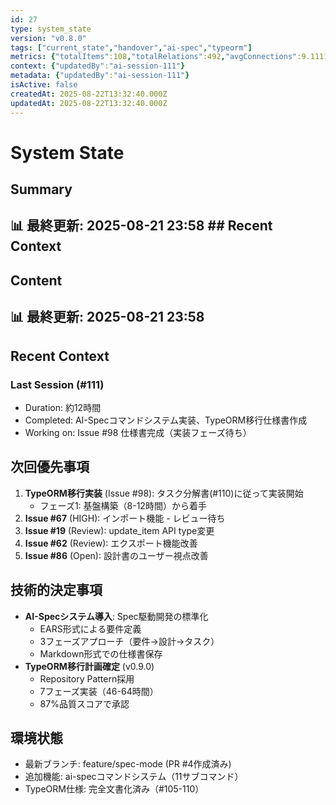 ```yaml
---
id: 27
type: system_state
version: "v0.8.0"
tags: ["current_state","handover","ai-spec","typeorm"]
metrics: {"totalItems":108,"totalRelations":492,"avgConnections":9.11111111111111,"maxConnections":30,"isolatedNodes":2,"timestamp":"2025-08-21T22:27:18.596Z"}
context: {"updatedBy":"ai-session-111"}
metadata: {"updatedBy":"ai-session-111"}
isActive: false
createdAt: 2025-08-22T13:32:40.000Z
updatedAt: 2025-08-22T13:32:40.000Z
---
```


# System State

## Summary

## 📊 最終更新: 2025-08-21 23:58  ## Recent Context

## Content

## 📊 最終更新: 2025-08-21 23:58

## Recent Context
### Last Session (#111)
- Duration: 約12時間
- Completed: AI-Specコマンドシステム実装、TypeORM移行仕様書作成
- Working on: Issue #98 仕様書完成（実装フェーズ待ち）

## 次回優先事項
1. **TypeORM移行実装** (Issue #98): タスク分解書(#110)に従って実装開始
   - フェーズ1: 基盤構築（8-12時間）から着手
2. **Issue #67** (HIGH): インポート機能 - レビュー待ち
3. **Issue #19** (Review): update_item API type変更
4. **Issue #62** (Review): エクスポート機能改善
5. **Issue #86** (Open): 設計書のユーザー視点改善

## 技術的決定事項
- **AI-Specシステム導入**: Spec駆動開発の標準化
  - EARS形式による要件定義
  - 3フェーズアプローチ（要件→設計→タスク）
  - Markdown形式での仕様書保存
- **TypeORM移行計画確定** (v0.9.0)
  - Repository Pattern採用
  - 7フェーズ実装（46-64時間）
  - 87%品質スコアで承認

## 環境状態
- 最新ブランチ: feature/spec-mode (PR #4作成済み)
- 追加機能: ai-specコマンドシステム（11サブコマンド）
- TypeORM仕様: 完全文書化済み（#105-110）